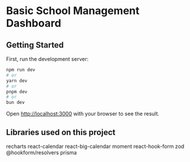 # Basic School Management Dashboard

## Getting Started

First, run the development server:

```bash
npm run dev
# or
yarn dev
# or
pnpm dev
# or
bun dev
```

Open [http://localhost:3000](http://localhost:3000) with your browser to see the result.

## Libraries used on this project

recharts
react-calendar
react-big-calendar
moment
react-hook-form
zod
@hookform/resolvers
prisma
